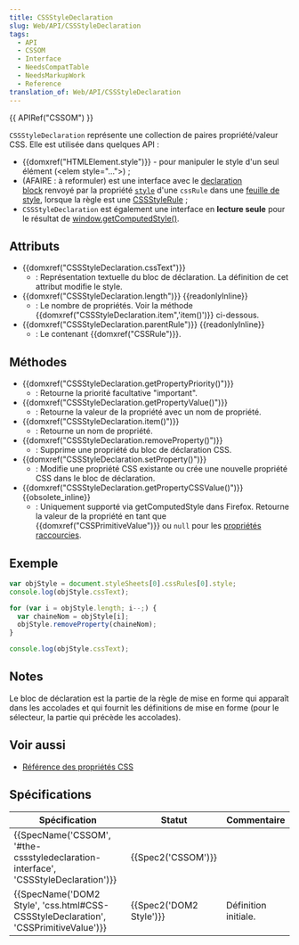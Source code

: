 ```yaml
---
title: CSSStyleDeclaration
slug: Web/API/CSSStyleDeclaration
tags:
  - API
  - CSSOM
  - Interface
  - NeedsCompatTable
  - NeedsMarkupWork
  - Reference
translation_of: Web/API/CSSStyleDeclaration
---
```

{{ APIRef("CSSOM") }}

`CSSStyleDeclaration` représente une collection de paires propriété/valeur CSS. Elle est utilisée dans quelques API&nbsp;:

- {{domxref("HTMLElement.style")}} - pour manipuler le style d'un seul élément (\<elem style="...">)&nbsp;;
- (AFAIRE : à reformuler) est une interface avec le [declaration block](http://www.w3.org/TR/1998/REC-CSS2-19980512/syndata.html#block) renvoyé par la propriété [`style`](/en/DOM/cssRule.style) d'une `cssRule` dans une [feuille de style](/fr/docs/Web/API/StyleSheet), lorsque la règle est une [CSSStyleRule](/en/DOM/cssRule#CSSStyleRule)&nbsp;;
- `CSSStyleDeclaration` est également une interface en **lecture seule** pour le résultat de [window.getComputedStyle()](/fr/docs/Web/API/Window/getComputedStyle).

## Attributs

- {{domxref("CSSStyleDeclaration.cssText")}}
  - : Représentation textuelle du bloc de déclaration. La définition de cet attribut modifie le style.
- {{domxref("CSSStyleDeclaration.length")}} {{readonlyInline}}
  - : Le nombre de propriétés. Voir la méthode {{domxref("CSSStyleDeclaration.item",'item()')}} ci-dessous.
- {{domxref("CSSStyleDeclaration.parentRule")}} {{readonlyInline}}
  - : Le contenant {{domxref("CSSRule")}}.

## Méthodes

- {{domxref("CSSStyleDeclaration.getPropertyPriority()")}}
  - : Retourne la priorité facultative "important".
- {{domxref("CSSStyleDeclaration.getPropertyValue()")}}
  - : Retourne la valeur de la propriété avec un nom de propriété.
- {{domxref("CSSStyleDeclaration.item()")}}
  - : Retourne un nom de propriété.
- {{domxref("CSSStyleDeclaration.removeProperty()")}}
  - : Supprime une propriété du bloc de déclaration CSS.
- {{domxref("CSSStyleDeclaration.setProperty()")}}
  - : Modifie une propriété CSS existante ou crée une nouvelle propriété CSS dans le bloc de déclaration.
- {{domxref("CSSStyleDeclaration.getPropertyCSSValue()")}} {{obsolete_inline}}
  - : Uniquement supporté via getComputedStyle dans Firefox. Retourne la valeur de la propriété en tant que {{domxref("CSSPrimitiveValue")}} ou `null` pour les [propriétés raccourcies](/fr/docs/Web/CSS/Propriétés_raccourcies).

## Exemple

```js
var objStyle = document.styleSheets[0].cssRules[0].style;
console.log(objStyle.cssText);

for (var i = objStyle.length; i--;) {
  var chaineNom = objStyle[i];
  objStyle.removeProperty(chaineNom);
}

console.log(objStyle.cssText);
```

## Notes

Le bloc de déclaration est la partie de la règle de mise en forme qui apparaît dans les accolades et qui fournit les définitions de mise en forme (pour le sélecteur, la partie qui précède les accolades).

## Voir aussi

- [Référence des propriétés CSS](/fr/docs/Web/CSS/CSS_Properties_Reference)

## Spécifications

| Spécification                                                                                                    | Statut                           | Commentaire          |
| ---------------------------------------------------------------------------------------------------------------- | -------------------------------- | -------------------- |
| {{SpecName('CSSOM', '#the-cssstyledeclaration-interface', 'CSSStyleDeclaration')}}     | {{Spec2('CSSOM')}}         |                      |
| {{SpecName('DOM2 Style', 'css.html#CSS-CSSStyleDeclaration', 'CSSPrimitiveValue')}} | {{Spec2('DOM2 Style')}} | Définition initiale. |
